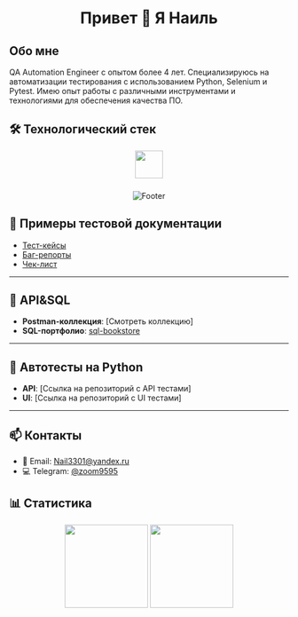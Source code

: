 ###

<div align="center">
  <h1>Привет 👋 Я Наиль</h1>
</div>

## Обо мне

QA Automation Engineer с опытом более 4 лет. Специализируюсь на автоматизации тестирования с использованием Python, Selenium и Pytest. Имею опыт работы с различными инструментами и технологиями для обеспечения качества ПО.

## 🛠 Технологический стек

<div align="center">
  <img src="https://skillicons.dev/icons?i=python,selenium,postman,git,jenkins,docker,postgres,kafka,grafana," height="50">
 </div>

###

<div align="center">
  <img src="https://capsule-render.vercel.app/api?type=waving&color=gradient&height=80&section=footer&animation=fadeIn" alt="Footer">
</div>

## 🧾 Примеры тестовой документации

- [Тест-кейсы](https://docs.google.com/spreadsheets/d/16TPd2RqftH_OMmKhMAbOFnoWpVzqsEspNw5EU92ZmKY/edit?gid=162495111#gid=162495111)
- [Баг-репорты](https://docs.google.com/spreadsheets/d/16TPd2RqftH_OMmKhMAbOFnoWpVzqsEspNw5EU92ZmKY/edit?gid=162495111#gid=162495111)
- [Чек-лист](https://docs.google.com/spreadsheets/d/16TPd2RqftH_OMmKhMAbOFnoWpVzqsEspNw5EU92ZmKY/edit?gid=162495111#gid=162495111)

---

## 🔗 API&SQL

- **Postman-коллекция**: [Смотреть коллекцию]
- **SQL-портфолио**: [sql-bookstore](https://github.com/KhodzhaevN/KhodzhaevN/tree/main/sql-bookstore)

---

## 🔗 Автотесты на Python

- **API**: [Ссылка на репозиторий с API тестами]
- **UI**: [Ссылка на репозиторий с UI тестами]

---

## 📫 Контакты

- 📧 Email: Nail3301@yandex.ru
- 💻 Telegram: [@zoom9595](https://t.me/zoom9595)


## 📊 Статистика

<div align="center">
  <img src="https://github-readme-stats.vercel.app/api?username=KhodzhaevN&show_icons=true&theme=radical" height="150">
  <img src="https://github-readme-stats.vercel.app/api/top-langs/?username=KhodzhaevN&layout=compact&theme=radical" height="150">
</div>
